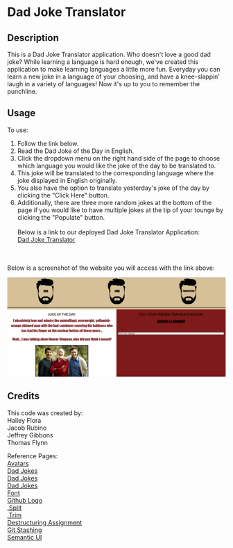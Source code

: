 # Dad Joke Translator

## Description

This is a Dad Joke Translator application. Who doesn't love a good dad joke? While learning a language is hard enough, we've created this application to make learning languages a little more fun. Everyday you can learn a new joke in a language of your choosing, and have a knee-slappin' laugh in a variety of languages! Now it's up to you to remember the punchline.

## Usage

To use: <br>
1. Follow the link below. <br>
2. Read the Dad Joke of the Day in English. <br>
3. Click the dropdown menu on the right hand side of the page to choose which language you would like the joke of the day to be translated to.
4. This joke will be translated to the corresponding language where the joke displayed in English originally.<br>
5. You also have the option to translate yesterday's joke of the day by clicking the "Click Here" button. <br>
6. Additionally, there are three more random jokes at the bottom of the page if you would like to have multiple jokes at the tip of your tounge by clicking the "Populate" button.<br><br>
Below is a link to our deployed Dad Joke Translator Application: <br>
<a href="https://jacobrubino.github.io/TheStrings-Website/">Dad Joke Translator</a>
<br>
<br>
Below is a screenshot of the website you will access with the link above:

![Alt text](./assets/images/image.png "Screen-Shot")

## Credits

This code was created by:<br>
Hailey Flora<br>
Jacob Rubino <br>
Jeffrey Gibbons<br>
Thomas Flynn

Reference Pages: <br>
<a href="https://www.freepik.com/free-vector/find-person-job-opportunity_8063764.htm#query=default%20avatar&position=4&from_view=keyword&track=ais">Avatars</a><br>
<a href="https://www.thepioneerwoman.com/home-lifestyle/a35617884/best-dad-jokes/">Dad Jokes</a><br>
<a href="https://www.countryliving.com/life/a27452412/best-dad-jokes/">Dad Jokes</a><br>
<a href="https://www.menshealth.com/trending-news/a34437277/best-dad-jokes/?utm_source=google&utm_medium=cpc&utm_campaign=arb_ga_mnh_d_bm_prog_org_us_a34437277gclid=Cj0KCQiA9YugBhCZARIsAACXxeJKmURWVdX8IKVP1f-MY8LQQmTFsEo5kIgy85klrOQx1XHpJtNeqPIaAt2nEALw_wcB">Dad Jokes</a><br>
<a href="https://fonts.google.com/">Font</a><br>
<a href="https://uxwing.com/github-icon/">Github Logo</a><br>
<a href="https://developer.mozilla.org/en-US/docs/Web/JavaScript/Reference/Global_Objects/String/split">.Split</a><br>
<a href="https://developer.mozilla.org/en-US/docs/Web/JavaScript/Reference/Global_Objects/String/Trim">.Trim</a><br>
<a href="https://developer.mozilla.org/en-US/docs/Web/JavaScript/Reference/Operators/Destructuring_assignment">Destructuring Assignment</a><br>
<a href="https://www.gitkraken.com/learn/git/git-stash#:~:text=Git%20Stash%20List&text=The%20Git%20stash%20list%20command">Git Stashing</a><br>
<a href="https://semantic-ui.com/">Semantic UI</a>



